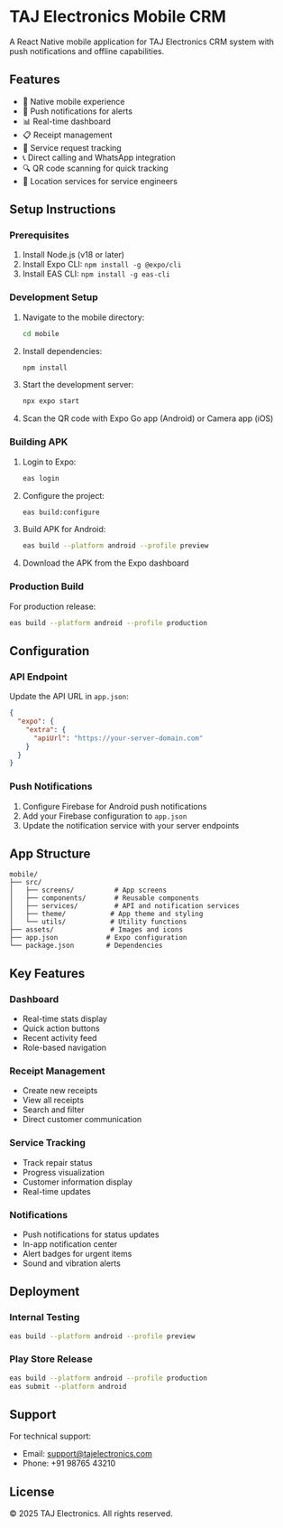 # TAJ Electronics Mobile CRM

A React Native mobile application for TAJ Electronics CRM system with push notifications and offline capabilities.

## Features

- 📱 Native mobile experience
- 🔔 Push notifications for alerts
- 📊 Real-time dashboard
- 📋 Receipt management
- 🔧 Service request tracking
- 📞 Direct calling and WhatsApp integration
- 🔍 QR code scanning for quick tracking
- 📍 Location services for service engineers

## Setup Instructions

### Prerequisites

1. Install Node.js (v18 or later)
2. Install Expo CLI: `npm install -g @expo/cli`
3. Install EAS CLI: `npm install -g eas-cli`

### Development Setup

1. Navigate to the mobile directory:
   ```bash
   cd mobile
   ```

2. Install dependencies:
   ```bash
   npm install
   ```

3. Start the development server:
   ```bash
   npx expo start
   ```

4. Scan the QR code with Expo Go app (Android) or Camera app (iOS)

### Building APK

1. Login to Expo:
   ```bash
   eas login
   ```

2. Configure the project:
   ```bash
   eas build:configure
   ```

3. Build APK for Android:
   ```bash
   eas build --platform android --profile preview
   ```

4. Download the APK from the Expo dashboard

### Production Build

For production release:
```bash
eas build --platform android --profile production
```

## Configuration

### API Endpoint

Update the API URL in `app.json`:
```json
{
  "expo": {
    "extra": {
      "apiUrl": "https://your-server-domain.com"
    }
  }
}
```

### Push Notifications

1. Configure Firebase for Android push notifications
2. Add your Firebase configuration to `app.json`
3. Update the notification service with your server endpoints

## App Structure

```
mobile/
├── src/
│   ├── screens/          # App screens
│   ├── components/       # Reusable components
│   ├── services/         # API and notification services
│   ├── theme/           # App theme and styling
│   └── utils/           # Utility functions
├── assets/              # Images and icons
├── app.json            # Expo configuration
└── package.json        # Dependencies
```

## Key Features

### Dashboard
- Real-time stats display
- Quick action buttons
- Recent activity feed
- Role-based navigation

### Receipt Management
- Create new receipts
- View all receipts
- Search and filter
- Direct customer communication

### Service Tracking
- Track repair status
- Progress visualization
- Customer information display
- Real-time updates

### Notifications
- Push notifications for status updates
- In-app notification center
- Alert badges for urgent items
- Sound and vibration alerts

## Deployment

### Internal Testing
```bash
eas build --platform android --profile preview
```

### Play Store Release
```bash
eas build --platform android --profile production
eas submit --platform android
```

## Support

For technical support:
- Email: support@tajelectronics.com
- Phone: +91 98765 43210

## License

© 2025 TAJ Electronics. All rights reserved.
